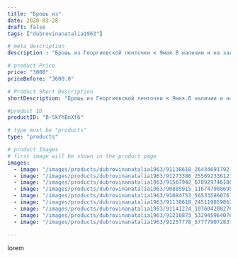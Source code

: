 ```yaml
---
title: "Брошь из"
date: 2020-03-28
draft: false
tags: ["dubrovinanatalia1963"]

# meta description
description : "Брошь из Георгиевской ленточки к 9мая.В наличии и на заказ в любом количестве."

# product Price
price: "3000"
priceBefore: "3600.0"

# Product Short Description
shortDescription: "Брошь из Георгиевской ленточки к 9мая.В наличии и на заказ в любом количестве."

#product ID
productID: "B-SkYhBnXf6"

# type must be "products"
type: "products"

# product Images
# first image will be shown in the product page
images:
  - image: "/images/products/dubrovinanatalia1963/91138618_2643469179218040_2909535306891881202_n.jpg"
  - image: "/images/products/dubrovinanatalia1963/91273386_2556923361231213_7342030231675598189_n.jpg"
  - image: "/images/products/dubrovinanatalia1963/91567942_678929746186111_187558809038314237_n.jpg"
  - image: "/images/products/dubrovinanatalia1963/90885915_1167479086955777_8714963149809711524_n.jpg"
  - image: "/images/products/dubrovinanatalia1963/91084753_565335860767785_2632183225119181730_n.jpg"
  - image: "/images/products/dubrovinanatalia1963/91138618_245119859862382_2390603243635421919_n.jpg"
  - image: "/images/products/dubrovinanatalia1963/91141224_1076042082764464_6691529855251904715_n.jpg"
  - image: "/images/products/dubrovinanatalia1963/91210873_532945964076615_2571947620575742468_n.jpg"
  - image: "/images/products/dubrovinanatalia1963/91257778_577779072837641_8299892236884073921_n.jpg"

---
```

lorem
